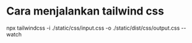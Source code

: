 # Cara menjalankan tailwind css
npx tailwindcss -i ./static/css/input.css -o ./static/dist/css/output.css --watch
